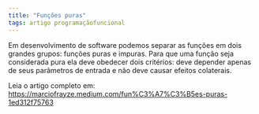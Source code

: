 ```yaml
---
title: "Funções puras"
tags: artigo programaçãofuncional
---
```


Em desenvolvimento de software podemos separar as funções em dois grandes grupos: funções puras e impuras. Para que uma função seja considerada pura ela deve obedecer dois critérios: deve depender apenas de seus parâmetros de entrada e não deve causar efeitos colaterais.

Leia o artigo completo em: https://marciofrayze.medium.com/fun%C3%A7%C3%B5es-puras-1ed312f75763
